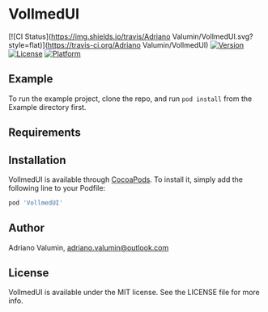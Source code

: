 # VollmedUI

[![CI Status](https://img.shields.io/travis/Adriano Valumin/VollmedUI.svg?style=flat)](https://travis-ci.org/Adriano Valumin/VollmedUI)
[![Version](https://img.shields.io/cocoapods/v/VollmedUI.svg?style=flat)](https://cocoapods.org/pods/VollmedUI)
[![License](https://img.shields.io/cocoapods/l/VollmedUI.svg?style=flat)](https://cocoapods.org/pods/VollmedUI)
[![Platform](https://img.shields.io/cocoapods/p/VollmedUI.svg?style=flat)](https://cocoapods.org/pods/VollmedUI)

## Example

To run the example project, clone the repo, and run `pod install` from the Example directory first.

## Requirements

## Installation

VollmedUI is available through [CocoaPods](https://cocoapods.org). To install
it, simply add the following line to your Podfile:

```ruby
pod 'VollmedUI'
```

## Author

Adriano Valumin, adriano.valumin@outlook.com

## License

VollmedUI is available under the MIT license. See the LICENSE file for more info.
